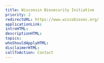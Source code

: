 ```yaml
---
title: Wisconsin Biosecurity Initiative
priority: 2
redirectURL: https://www.wiscobiosec.org/
applicationLink:
introHTML:
descriptionHTML:
topics:
whoShouldApplyHTML:
disclaimerHTML:
callToAction: Contact
---
```

